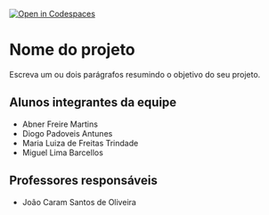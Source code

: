 [![Open in Codespaces](https://classroom.github.com/assets/launch-codespace-f4981d0f882b2a3f0472912d15f9806d57e124e0fc890972558857b51b24a6f9.svg)](https://classroom.github.com/open-in-codespaces?assignment_repo_id=10695791)
# Nome do projeto
Escreva um ou dois parágrafos resumindo o objetivo do seu projeto.

## Alunos integrantes da equipe

* Abner Freire Martins
* Diogo Padoveis Antunes
* Maria Luiza de Freitas Trindade
* Miguel Lima Barcellos

## Professores responsáveis

* João Caram Santos de Oliveira	


